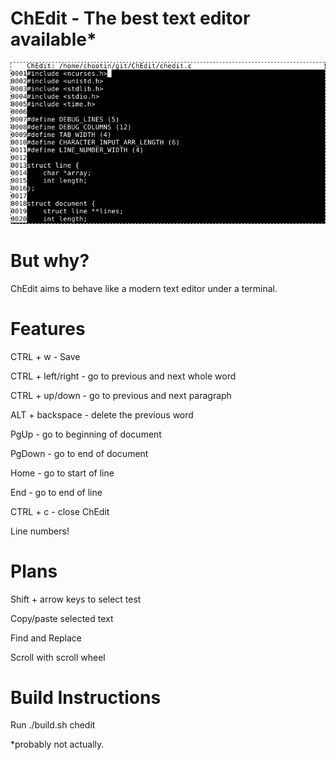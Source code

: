 # ChEdit - The best text editor available*

![Alt text](ChEdit_screenshot.png?raw=true "ChEdit Screenshot")

# But why?
ChEdit aims to behave like a modern text editor under a terminal.

# Features
CTRL + w - Save

CTRL + left/right - go to previous and next whole word

CTRL + up/down - go to previous and next paragraph

ALT + backspace - delete the previous word

PgUp - go to beginning of document

PgDown - go to end of document

Home - go to start of line

End - go to end of line

CTRL + c - close ChEdit

Line numbers!

# Plans
Shift + arrow keys to select test

Copy/paste selected text

Find and Replace

Scroll with scroll wheel

# Build Instructions
Run ./build.sh chedit

*probably not actually.